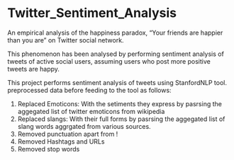 Twitter_Sentiment_Analysis
==========================
An empirical analysis of the happiness paradox, “Your friends are happier than you are” on Twitter social network.

This phenomenon has been analysed by performing sentiment analysis of tweets of active social users, assuming users who post more positive tweets are happy.

This project performs sentiment analysis of tweets using StanfordNLP tool. preprocessed data before feeding to the tool as follows:

1) Replaced Emoticons: With the setiments they express by pasrsing the aggegated list of twitter emoticons from wikipedia
2) Replaced slangs: With their full forms by pasrsing the aggegated list of slang words aggrgated from various sources.
3) Removed punctuation apart from !
4) Removed Hashtags and URLs
5) Removed stop words

 
